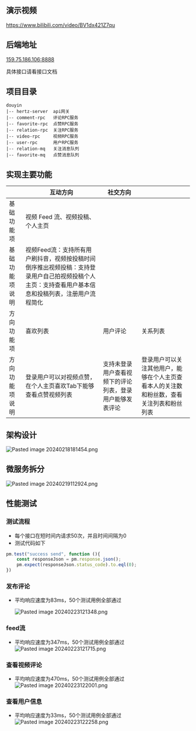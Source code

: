 ## 演示视频

https://www.bilibili.com/video/BV1dx421Z7qu

## 后端地址

[159.75.186.106:8888](159.75.186.106:8888)

具体接口请看接口文档

## 项目目录

```
douyin
|-- hertz-server  api网关
|-- comment-rpc   评论RPC服务
|-- favorite-rpc  点赞RPC服务
|-- relation-rpc  关注RPC服务
|-- video-rpc     视频RPC服务
|-- user-rpc      用户RPC服务
|-- relation-mq   关注消息队列
|-- favorite-mq   点赞消息队列
```

## 实现主要功能

|                | **互动方向**                                                 | **社交方向**                                             |                                                              |
| -------------- | ------------------------------------------------------------ | -------------------------------------------------------- | ------------------------------------------------------------ |
| 基础功能项     | 视频 Feed 流、视频投稿、个人主页                             |                                                          |                                                              |
| 基础功能项说明 | 视频Feed流：支持所有用户刷抖音，视频按投稿时间倒序推出视频投稿：支持登录用户自己拍视频投稿个人主页：支持查看用户基本信息和投稿列表，注册用户流程简化 |                                                          |                                                              |
| 方向功能项     | 喜欢列表                                                     | 用户评论                                                 | 关系列表                                                     |
| 方向功能项说明 | 登录用户可以对视频点赞，在个人主页喜欢Tab下能够查看点赞视频列表 | 支持未登录用户查看视频下的评论列表，登录用户能够发表评论 | 登录用户可以关注其他用户，能够在个人主页查看本人的关注数和粉丝数，查看关注列表和粉丝列表 |

## 架构设计
![Pasted image 20240218181454.png](https://p3-juejin.byteimg.com/tos-cn-i-k3u1fbpfcp/1db6b709cc7a4d40b91c28bf83c2a3e5~tplv-k3u1fbpfcp-jj-mark:0:0:0:0:q75.image#?w=993&h=408&s=31903&e=png&b=fefefe)
## 微服务拆分
![Pasted image 20240219112924.png](https://p6-juejin.byteimg.com/tos-cn-i-k3u1fbpfcp/23257aca4bf543909f6486b148ff0b08~tplv-k3u1fbpfcp-jj-mark:0:0:0:0:q75.image#?w=775&h=622&s=37040&e=png&b=fdfdfd)

## 性能测试

### 测试流程
- 每个接口在短时间内请求50次，并且时间间隔为0
- 测试代码如下
```javascript
pm.test("success send", function (){
    const responseJson = pm.response.json();
    pm.expect(responseJson.status_code).to.eql(0);
})
```
### 发布评论
- 平均响应速度为83ms，50个测试用例全部通过

  ![Pasted image 20240223121348.png](https://p6-juejin.byteimg.com/tos-cn-i-k3u1fbpfcp/56e7ad8d0cdd40c88cf58d245ce23a50~tplv-k3u1fbpfcp-jj-mark:0:0:0:0:q75.image#?w=1422&h=887&s=169742&e=png&b=fdfdfd)
### feed流
- 平均响应速度为347ms，50个测试用例全部通过
![Pasted image 20240223121715.png](https://p9-juejin.byteimg.com/tos-cn-i-k3u1fbpfcp/77bf5d8c63d24b6b9a9c6cee1d374d80~tplv-k3u1fbpfcp-jj-mark:0:0:0:0:q75.image#?w=1407&h=890&s=163813&e=png&b=fdfdfd)
### 查看视频评论
- 平均响应速度为470ms，50个测试用例全部通过
![Pasted image 20240223122001.png](https://p6-juejin.byteimg.com/tos-cn-i-k3u1fbpfcp/d9300f7d25cc494692d78321d129ac5d~tplv-k3u1fbpfcp-jj-mark:0:0:0:0:q75.image#?w=1431&h=897&s=109489&e=png&b=fefefe)
### 查看用户信息
- 平均响应速度为33ms，50个测试用例全部通过
![Pasted image 20240223122258.png](https://p1-juejin.byteimg.com/tos-cn-i-k3u1fbpfcp/00da98e8dc184c41a012fd90eaef6535~tplv-k3u1fbpfcp-jj-mark:0:0:0:0:q75.image#?w=1432&h=899&s=178223&e=png&b=fefefe)
